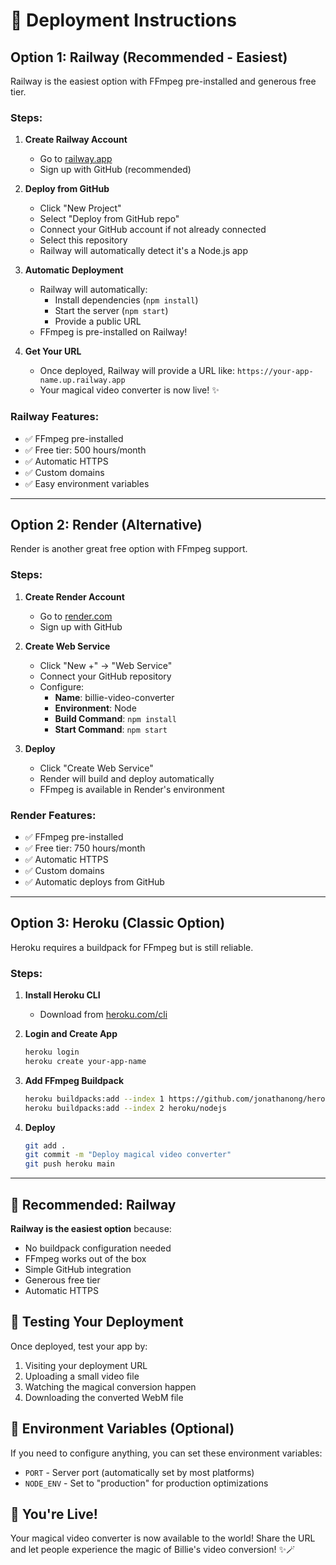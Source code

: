 # 🚀 Deployment Instructions

## Option 1: Railway (Recommended - Easiest)

Railway is the easiest option with FFmpeg pre-installed and generous free tier.

### Steps:

1. **Create Railway Account**
   - Go to [railway.app](https://railway.app)
   - Sign up with GitHub (recommended)

2. **Deploy from GitHub**
   - Click "New Project"
   - Select "Deploy from GitHub repo"
   - Connect your GitHub account if not already connected
   - Select this repository
   - Railway will automatically detect it's a Node.js app

3. **Automatic Deployment**
   - Railway will automatically:
     - Install dependencies (`npm install`)
     - Start the server (`npm start`)
     - Provide a public URL
   - FFmpeg is pre-installed on Railway!

4. **Get Your URL**
   - Once deployed, Railway will provide a URL like: `https://your-app-name.up.railway.app`
   - Your magical video converter is now live! ✨

### Railway Features:
- ✅ FFmpeg pre-installed
- ✅ Free tier: 500 hours/month
- ✅ Automatic HTTPS
- ✅ Custom domains
- ✅ Easy environment variables

---

## Option 2: Render (Alternative)

Render is another great free option with FFmpeg support.

### Steps:

1. **Create Render Account**
   - Go to [render.com](https://render.com)
   - Sign up with GitHub

2. **Create Web Service**
   - Click "New +" → "Web Service"
   - Connect your GitHub repository
   - Configure:
     - **Name**: billie-video-converter
     - **Environment**: Node
     - **Build Command**: `npm install`
     - **Start Command**: `npm start`

3. **Deploy**
   - Click "Create Web Service"
   - Render will build and deploy automatically
   - FFmpeg is available in Render's environment

### Render Features:
- ✅ FFmpeg pre-installed
- ✅ Free tier: 750 hours/month
- ✅ Automatic HTTPS
- ✅ Custom domains
- ✅ Automatic deploys from GitHub

---

## Option 3: Heroku (Classic Option)

Heroku requires a buildpack for FFmpeg but is still reliable.

### Steps:

1. **Install Heroku CLI**
   - Download from [heroku.com/cli](https://devcenter.heroku.com/articles/heroku-cli)

2. **Login and Create App**
   ```bash
   heroku login
   heroku create your-app-name
   ```

3. **Add FFmpeg Buildpack**
   ```bash
   heroku buildpacks:add --index 1 https://github.com/jonathanong/heroku-buildpack-ffmpeg-latest.git
   heroku buildpacks:add --index 2 heroku/nodejs
   ```

4. **Deploy**
   ```bash
   git add .
   git commit -m "Deploy magical video converter"
   git push heroku main
   ```

---

## 🎯 Recommended: Railway

**Railway is the easiest option** because:
- No buildpack configuration needed
- FFmpeg works out of the box
- Simple GitHub integration
- Generous free tier
- Automatic HTTPS

## 🧪 Testing Your Deployment

Once deployed, test your app by:
1. Visiting your deployment URL
2. Uploading a small video file
3. Watching the magical conversion happen
4. Downloading the converted WebM file

## 🔧 Environment Variables (Optional)

If you need to configure anything, you can set these environment variables:
- `PORT` - Server port (automatically set by most platforms)
- `NODE_ENV` - Set to "production" for production optimizations

## 🎉 You're Live!

Your magical video converter is now available to the world! Share the URL and let people experience the magic of Billie's video conversion! ✨🪄
